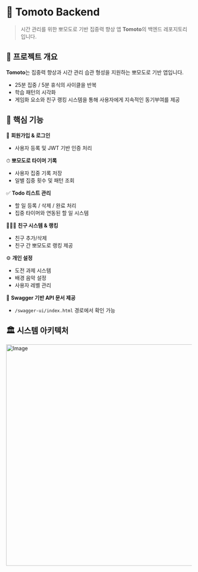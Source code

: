 # 🧠 Tomoto Backend

> 시간 관리를 위한 뽀모도로 기반 집중력 향상 앱 **Tomoto**의 백엔드 레포지토리입니다.


## 📌 프로젝트 개요

**Tomoto**는 집중력 향상과 시간 관리 습관 형성을 지원하는 뽀모도로 기반 앱입니다.  
- 25분 집중 / 5분 휴식의 사이클을 반복
- 학습 패턴의 시각화
- 게임화 요소와 친구 랭킹 시스템을 통해 사용자에게 지속적인 동기부여를 제공


## 🧩 핵심 기능 

🔐 **회원가입 & 로그인**
  - 사용자 등록 및 JWT 기반 인증 처리

⏱ **뽀모도로 타이머 기록**
  - 사용자 집중 기록 저장
  - 일별 집중 횟수 및 패턴 조회

✅ **Todo 리스트 관리**
  - 할 일 등록 / 삭제 / 완료 처리
  - 집중 타이머와 연동된 할 일 시스템

🧑‍🤝‍🧑 **친구 시스템 & 랭킹**
  - 친구 추가/삭제
  - 친구 간 뽀모도로 랭킹 제공

⚙️ **개인 설정**
  - 도전 과제 시스템
  - 배경 음악 설정
  - 사용자 레벨 관리

📄 **Swagger 기반 API 문서 제공**
  - `/swagger-ui/index.html` 경로에서 확인 가능


## 🏛️ 시스템 아키텍처
<img width="600" alt="Image" src="https://github.com/user-attachments/assets/2d2746c8-422a-4769-bacf-57228d4bee51" />

